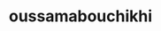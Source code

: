 ---
title: oussamabouchikhi
github: https://github.com/oussamabouchikhi
mode: dark
transition: 3s
archetype:
  - Little Bit of Everything
---